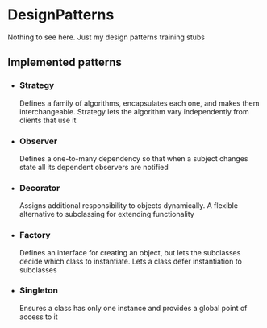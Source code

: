 DesignPatterns
==============

Nothing to see here. Just my design patterns training stubs

<h2> Implemented patterns </h2>
<ul>
  <li>
    <h3>Strategy</h3>
    <p>
      Defines a family of algorithms,
      encapsulates each one, and makes them interchangeable.
      Strategy lets the algorithm vary independently from clients that use it
    </p>
  </li>
  <li>
    <h3> Observer </h3>
    <p>
      Defines a one-to-many dependency so that when a subject 
      changes state all its dependent observers are notified
    </p>
    
  </li>
  <li>
    <h3> Decorator </h3>
    <p>
      Assigns additional responsibility to objects dynamically.
      A flexible alternative to subclassing for extending functionality
    </p>
  </li>
<li>
    <h3> Factory </h3>
    <p>
       Defines an interface for creating an object, 
       but lets the subclasses decide which class to instantiate.
       Lets a class defer instantiation to subclasses
    </p>
  </li>
<li>
    <h3> Singleton </h3>
    <p>
       Ensures a class has only one instance and 
       provides a global point of access to it
    </p>
</li>
</ul>

